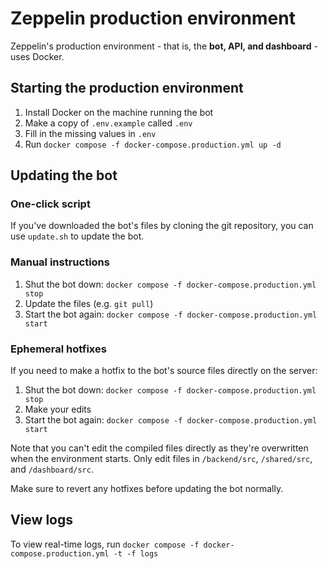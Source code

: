 # Zeppelin production environment
Zeppelin's production environment - that is, the **bot, API, and dashboard** - uses Docker.

## Starting the production environment
1. Install Docker on the machine running the bot
2. Make a copy of `.env.example` called `.env`
3. Fill in the missing values in `.env`
4. Run `docker compose -f docker-compose.production.yml up -d`

## Updating the bot

### One-click script
If you've downloaded the bot's files by cloning the git repository, you can use `update.sh` to update the bot.

### Manual instructions
1. Shut the bot down: `docker compose -f docker-compose.production.yml stop`
2. Update the files (e.g. `git pull`)
3. Start the bot again: `docker compose -f docker-compose.production.yml start`

### Ephemeral hotfixes
If you need to make a hotfix to the bot's source files directly on the server:
1. Shut the bot down: `docker compose -f docker-compose.production.yml stop`
2. Make your edits
3. Start the bot again: `docker compose -f docker-compose.production.yml start`

Note that you can't edit the compiled files directly as they're overwritten when the environment starts.
Only edit files in `/backend/src`, `/shared/src`, and `/dashboard/src`.

Make sure to revert any hotfixes before updating the bot normally.

## View logs
To view real-time logs, run `docker compose -f docker-compose.production.yml -t -f logs`
